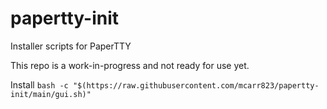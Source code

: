 # papertty-init
Installer scripts for PaperTTY

This repo is a work-in-progress and not ready for use yet.


Install
`bash -c "$(https://raw.githubusercontent.com/mcarr823/papertty-init/main/gui.sh)"`
